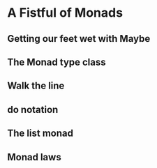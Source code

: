 # A Fistful of Monads

## Getting our feet wet with Maybe

## The Monad type class

## Walk the line

## do notation

## The list monad

## Monad laws
